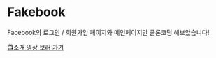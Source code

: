 # Fakebook

Facebook의 로그인 / 회원가입 페이지와 메인페이지만 클론코딩 해보았습니다!

[📺소개 영상 보러 가기](https://www.youtube.com/watch?v=CBZ22u1n6HU/{:target="_blank"})
